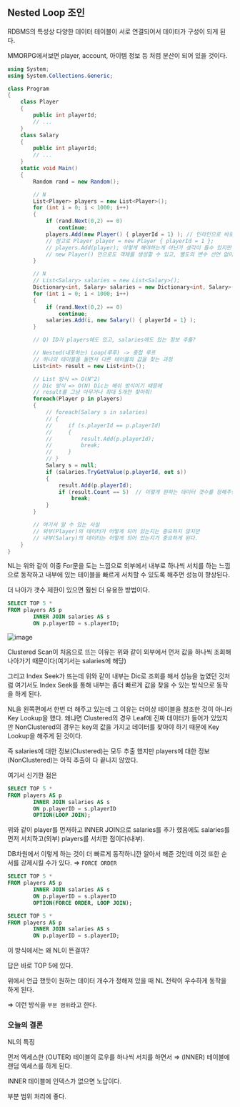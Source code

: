 ## Nested Loop 조인

RDBMS의 특성상 다양한 데이터 테이블이 서로 연결되어서 데이터가 구성이 되게 된다.

MMORPG에서보면 player, account, 아이템 정보 등 처럼 분산이 되어 있을 것이다.

```csharp
using System;
using System.Collections.Generic;

class Program
{
    class Player
    {
        public int playerId;
        // ...
    }
    class Salary
    {
        public int playerId;
        // ...
    }
    static void Main()
    {
        Random rand = new Random();

        // N
        List<Player> players = new List<Player>();
        for (int i = 0; i < 1000; i++)
        {
            if (rand.Next(0,2) == 0)
                continue;
            players.Add(new Player() { playerId = 1} ); // 인라인으로 바로 생성해서 리스트에 추가
            // 참고로 Player player = new Player { playerId = 1 };
            // players.Add(player); 이렇게 해야하는게 아닌가 생각이 들수 있지만 이 경우는 명시적으로 변수(player)를 쓴 것뿐
            // new Player() 만으로도 객체를 생성할 수 있고, 별도의 변수 선언 없이 바로 players.Add(...)에 전달해도 전혀 문제없다.
        }

        // N
        // List<Salary> salaries = new List<Salary>();
        Dictionary<int, Salary> salaries = new Dictionary<int, Salary>();
        for (int i = 0; i < 1000; i++)
        {
            if (rand.Next(0,2) == 0)
                continue;
            salaries.Add(i, new Salary() { playerId = 1} );
        }

        // Q) ID가 players에도 있고, salaries에도 있는 정보 추출?

        // Nested(내포하는) Loop(루푸) -> 중첩 루프
        // 하나의 테이블을 돌면서 다른 테이블의 값을 찾는 과정
        List<int> result = new List<int>();

        // List 방식 => O(N^2)
        // Dic 방식 => O(N) Dic는 해쉬 방식이기 때문에
        // result를 그냥 아무거나 최대 5개만 찾아줘!
        foreach(Player p in players)
        {
            // foreach(Salary s in salaries)
            // {
            //     if (s.playerId == p.playerId)
            //     {
            //         result.Add(p.playerId);
            //         break;
            //     }
            // }
            Salary s = null;
            if (salaries.TryGetValue(p.playerId, out s))
            {
                result.Add(p.playerId);
                if (result.Count == 5)  // 이렇게 원하는 데이터 갯수를 정해주면 훨씬 더 빠르게 찾을 수 있다.
                    break;
            }
        }

        // 여기서 알 수 있는 사실
        // 외부(Player)의 데이터가 어떻게 되어 있는지는 중요하지 않지만
        // 내부(Salary)의 데이터는 어떻게 되어 있는지가 중요하게 된다.
    }
}
```

NL는 위와 같이 이중 For문을 도는 느낌으로 외부에서 내부로 하나씩 서치를 하는 느낌으로 동작하고 내부에 있는 테이블을 빠르게 서치할 수 있도록 해주면 성능이 향상된다.

더 나아가 갯수 제한이 있으면 훨씬 더 유용한 방법이다.

```sql
SELECT TOP 5 *
FROM players AS p
		INNER JOIN salaries AS s
		ON p.playerID = s.playerID;
```

![image](https://user-images.githubusercontent.com/75019048/138374150-6ab20f15-8c0b-4cf4-95af-c5ac5568db9b.png)

Clustered Scan이 처음으로 뜨는 이유는 위와 같이 외부에서 먼저 값을 하나씩 조회해 나아가기 때문이다(여기서는 salaries에 해당)

그리고 Index Seek가 뜨는데 위와 같이 내부는 Dic로 조회를 해서 성능을 높였던 것처럼 여기서도 Index Seek를 통해 내부는 좀더 빠르게 값을 찾을 수 있는 방식으로 동작을 하게 된다.

NL을 왼쪽편에서 한번 더 해주고 있는데 그 이유는 더이상 테이블을 참조한 것이 아니라 Key Lookup을 했다. 왜냐면 Clustered의 경우 Leaf에 진짜 데이터가 들어가 있었지만 NonClustered의 경우는 key의 값을 가지고 데이터를 찾아야 하기 때문에 Key Lookup을 해주게 된 것이다.

즉 salaries에 대한 정보(Clustered)는 모두 추출 했지만 players에 대한 정보(NonClustered)는 아직 추출이 다 끝나지 않았다.

여기서 신기한 점은

```sql
SELECT TOP 5 *
FROM players AS p
		INNER JOIN salaries AS s
		ON p.playerID = s.playerID
		OPTION(LOOP JOIN);
```

위와 같이 player를 먼저하고 INNER JOIN으로 salaries를 추가 했음에도 salaries를 먼저 서치하고(외부) players를 서치한 점이다(내부).

DB차원에서 이렇게 하는 것이 더 빠르게 동작하니깐 알아서 해준 것인데 이것 또한 순서를 강제시킬 수가 있다. ⇒ `FORCE ORDER`

```sql
SELECT TOP 5 *
FROM players AS p
		INNER JOIN salaries AS s
		ON p.playerID = s.playerID
		OPTION(FORCE ORDER, LOOP JOIN);
```

```sql
SELECT TOP 5 *
FROM players AS p
		INNER JOIN salaries AS s
		ON p.playerID = s.playerID;
```

이 방식에서는 왜 NL이 뜬걸까?

답은 바로 TOP 5에 있다.

위에서 언급 했듯이 원하는 데이터 개수가 정해져 있을 때 NL 전략이 우수하게 동작을 하게 된다.

⇒ 이런 방식을 `부분 범위`라고 한다.

### 오늘의 결론

NL의 특징

먼저 엑세스한 (OUTER) 테이블의 로우를 하나씩 서치를 하면서 ⇒ (INNER) 테이블에 랜덤 엑세스를 하게 된다.

INNER 테이블에 인덱스가 없으면 노답이다.

부분 범위 처리에 좋다.
